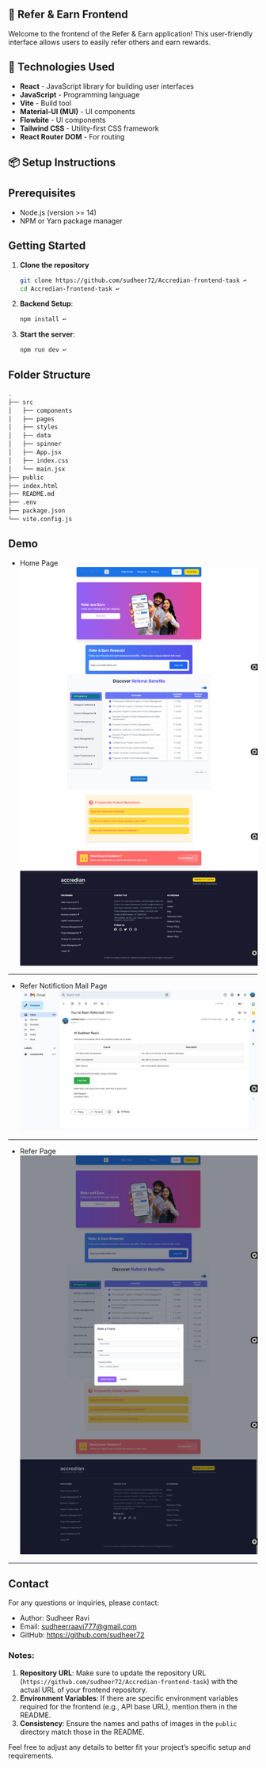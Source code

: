 ## 🌟 Refer & Earn Frontend

Welcome to the frontend of the Refer & Earn application! This user-friendly interface allows users to easily refer others and earn rewards.

## 🎨 Technologies Used

- **React** - JavaScript library for building user interfaces
- **JavaScript** - Programming language
- **Vite** - Build tool
- **Material-UI (MUI)** - UI components
- **Flowbite** - UI components
- **Tailwind CSS** - Utility-first CSS framework
- **React Router DOM** - For routing


## 📦 Setup Instructions

## Prerequisites

- Node.js (version >= 14)
- NPM or Yarn package manager

## Getting Started


1. **Clone the repository**
    ```bash
    git clone https://github.com/sudheer72/Accredian-frontend-task ↩
    cd Accredian-frontend-task ↩
    ```

2. **Backend Setup**:
    ```bash
    npm install ↩
    ``` 

3. **Start the server**:
    ```bash
    npm run dev ↩
    ``` 

## Folder Structure

```sh
.
├── src
│   ├── components
│   ├── pages
│   ├── styles
│   ├── data
│   ├── spinner
│   ├── App.jsx
│   ├── index.css
│   └── main.jsx
├── public
├── index.html
├── README.md
├── .env
├── package.json
└── vite.config.js
```
## Demo
- Home Page
![HomePage](./public/home1.png)
---
- Refer Notifiction Mail Page
![Refer-Notifiction-Mail-Page](./public/mail.png)
---
- Refer Page
![Refer-Page](./public/refer.png)
---

## Contact
For any questions or inquiries, please contact:

- Author: Sudheer Ravi
- Email: sudheerraavi777@gmail.com
- GitHub: https://github.com/sudheer72

### Notes:

1. **Repository URL**: Make sure to update the repository URL (`https://github.com/sudheer72/Accredian-frontend-task`) with the actual URL of your frontend repository.
2. **Environment Variables**: If there are specific environment variables required for the frontend (e.g., API base URL), mention them in the README.
3. **Consistency**: Ensure the names and paths of images in the `public` directory match those in the README.

Feel free to adjust any details to better fit your project’s specific setup and requirements.
